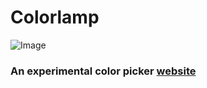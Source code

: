 # Colorlamp

![Image](assets/favicon.ico)

### An experimental color picker [website](https://hedreon.github.io/Colorlamp)